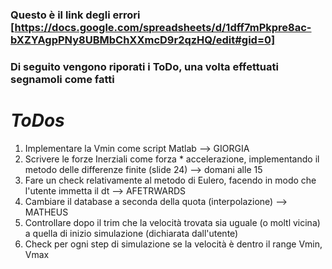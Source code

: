 
### Questo è il link degli errori [https://docs.google.com/spreadsheets/d/1dff7mPkpre8ac-bXZYAgpPNy8UBMbChXXmcD9r2qzHQ/edit#gid=0]
###  Di seguito vengono riporati i ToDo, una volta effettuati segnamoli come fatti

# *ToDos*

1) Implementare la Vmin come script Matlab  --> GIORGIA 
2) Scrivere le forze Inerziali come forza * accelerazione, implementando il metodo delle differenze finite (slide 24) --> domani alle 15
3) Fare un check relativamente al metodo di Eulero, facendo in modo che l'utente immetta il dt  --> AFETRWARDS
4) Cambiare il database a seconda della quota (interpolazione) --> MATHEUS 
5) Controllare dopo il trim che la velocità trovata sia uguale (o moltl vicina) a quella di inizio simulazione (dichiarata dall'utente)
6) Check per ogni step di simulazione se la velocità è dentro il range Vmin, Vmax

